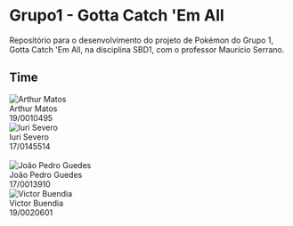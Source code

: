 # Grupo1 - Gotta Catch 'Em All
Repositório para o desenvolvimento do projeto de Pokémon do Grupo 1, Gotta Catch 'Em All, na disciplina SBD1, com o professor Maurício Serrano.

## Time
<div class="container">
    <div class="row">
        <div class="col-sm container-img">
            <img src="https://github.com/Arthur-Gaudium.png" alt="Arthur Matos" class="img-thumbnail image">
            <div class="middle">
                <div class="text">
                    Arthur Matos <br/> 19/0010495
                </div>
            </div>
        </div>
        <div class="col-sm container-img">
            <img src="https://github.com/iurisevero.png" alt="Iuri Severo" class="img-thumbnail image">
            <div class="middle">
                <div class="text">
                    Iuri Severo <br/> 17/0145514
                </div>
            </div>
        </div>
    </div>
    <br/>
    <div class="row">
        <div class="col-sm container-img">
            <img src="https://github.com/sudjoao.png" alt="João Pedro Guedes" class="img-thumbnail image">
            <div class="middle">
                <div class="text">
                    João Pedro Guedes <br/> 17/0013910
                </div>
            </div>
        </div>
        <div class="col-sm container-img">
            <img src="https://github.com/Victor-Buendia.png" alt="Victor Buendia" class="img-thumbnail image">
            <div class="middle">
                <div class="text">
                    Victor Buendia <br/> 19/0020601
                </div>
            </div>
        </div>
    </div>
</div>